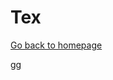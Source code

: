 # Tex

[Go back to homepage](https://mcl868.github.io/)
 
[gg](https://github.com/mcl868/Tex.wiki.git)
